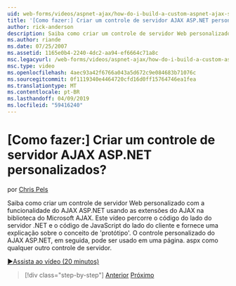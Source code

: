 ```yaml
---
uid: web-forms/videos/aspnet-ajax/how-do-i-build-a-custom-aspnet-ajax-server-control
title: '[Como fazer:] Criar um controle de servidor AJAX ASP.NET personalizados? | Microsoft Docs'
author: rick-anderson
description: Saiba como criar um controle de servidor Web personalizado com a funcionalidade do AJAX ASP.NET usando as extensões do AJAX na biblioteca do Microsoft AJAX. Este vídeo o orienta você...
ms.author: riande
ms.date: 07/25/2007
ms.assetid: 1165e0b4-2240-4dc2-aa94-ef6664c71a8c
msc.legacyurl: /web-forms/videos/aspnet-ajax/how-do-i-build-a-custom-aspnet-ajax-server-control
msc.type: video
ms.openlocfilehash: 4aec93a42f6766a043a5d672c9e084683b71076c
ms.sourcegitcommit: 0f1119340e4464720cfd16d0ff15764746ea1fea
ms.translationtype: MT
ms.contentlocale: pt-BR
ms.lasthandoff: 04/09/2019
ms.locfileid: "59416240"
---
```

# <a name="how-do-i-build-a-custom-aspnet-ajax-server-control"></a>[Como fazer:] Criar um controle de servidor AJAX ASP.NET personalizados?

por [Chris Pels](https://twitter.com/chrispels)

Saiba como criar um controle de servidor Web personalizado com a funcionalidade do AJAX ASP.NET usando as extensões do AJAX na biblioteca do Microsoft AJAX. Este vídeo percorre o código do lado do servidor .NET e o código de JavaScript do lado do cliente e fornece uma explicação sobre o conceito de 'protótipo'. O controle personalizado do AJAX ASP.NET, em seguida, pode ser usado em uma página. aspx como qualquer outro controle de servidor.

[&#9654;Assista ao vídeo (20 minutos)](https://channel9.msdn.com/Blogs/ASP-NET-Site-Videos/how-do-i-build-a-custom-aspnet-ajax-server-control)

> [!div class="step-by-step"]
> [Anterior](how-do-i-debug-aspnet-ajax-applications-using-visual-studio-2005.md)
> [Próximo](how-do-i-use-javascript-to-refresh-an-aspnet-ajax-updatepanel.md)
